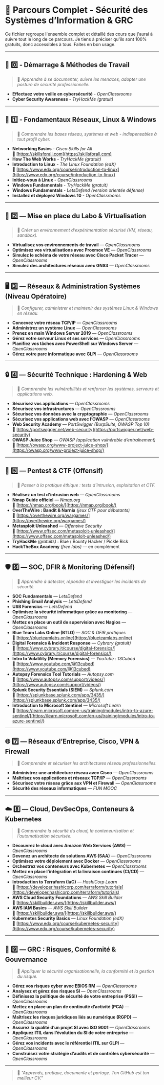 # 🧭 Parcours Complet - Sécurité des Systèmes d’Information & GRC 

Ce fichier regroupe l'ensemble complet et détaillé des cours que j'aurai à suivre tout le long de ce parcours. Je tiens à préciser qu'ils sont 100% gratuits, donc accessibles à tous.
Faites en bon usage.

---

## 🧩 **0️⃣ - Démarrage & Méthodes de Travail**

> 🎯 *Apprendre à se documenter, suivre les menaces, adopter une posture de sécurité professionnelle.*

- **Effectuez votre veille en cybersécurité** - *OpenClassrooms*  
- **Cyber Security Awareness** - *TryHackMe* *(gratuit)*  

---

## 🧠 **1️⃣ - Fondamentaux Réseaux, Linux & Windows**

> 🎯 *Comprendre les bases réseau, systèmes et web - indispensables à tout profil cyber.*

- **Networking Basics** - *Cisco Skills for All*  
  🔗 [https://skillsforall.com](https://skillsforall.com)
- **How The Web Works** - *TryHackMe* *(gratuit)*  
- **Introduction to Linux** - *The Linux Foundation (edX)*  
  🔗 [https://www.edx.org/course/introduction-to-linux](https://www.edx.org/course/introduction-to-linux)
- **Initiez-vous à Linux** - *OpenClassrooms*  
- **Windows Fundamentals** - *TryHackMe* *(gratuit)*  
- **Windows Fundamentals** - *LetsDefend* *(version orientée défense)*  
- **Installez et déployez Windows 10** - *OpenClassrooms*

---

## 🧱 **2️⃣ — Mise en place du Labo & Virtualisation**

> 🎯 *Créer un environnement d’expérimentation sécurisé (VM, réseau, sandbox).*

- **Virtualisez vos environnements de travail** — *OpenClassrooms*  
- **Optimisez vos virtualisations avec Proxmox VE** — *OpenClassrooms*  
- **Simulez le schéma de votre réseau avec Cisco Packet Tracer** — *OpenClassrooms*  
- **Simulez des architectures réseaux avec GNS3** — *OpenClassrooms*  

---

## 🖥️ **3️⃣ — Réseaux & Administration Systèmes (Niveau Opératoire)**

> 🎯 *Configurer, administrer et maintenir des systèmes Linux & Windows en réseau.*

- **Concevez votre réseau TCP/IP** — *OpenClassrooms*  
- **Administrez un système Linux** — *OpenClassrooms*  
- **Prenez en main Windows Server 2019** — *OpenClassrooms*  
- **Gérez votre serveur Linux et ses services** — *OpenClassrooms*  
- **Planifiez vos tâches avec PowerShell sur Windows Server** — *OpenClassrooms*  
- **Gérez votre parc informatique avec GLPI** — *OpenClassrooms*  

---

## 🔒 **4️⃣ — Sécurité Technique : Hardening & Web**

> 🎯 *Comprendre les vulnérabilités et renforcer les systèmes, serveurs et applications web.*

- **Sécurisez vos applications** — *OpenClassrooms*  
- **Sécurisez vos infrastructures** — *OpenClassrooms*  
- **Sécurisez vos données avec la cryptographie** — *OpenClassrooms*  
- **Sécurisez vos applications web avec l’OWASP** — *OpenClassrooms*  
- **Web Security Academy** — *PortSwigger (BurpSuite, OWASP Top 10)*  
  🔗 [https://portswigger.net/web-security](https://portswigger.net/web-security)  
- **OWASP Juice Shop** — *OWASP* *(application vulnérable d’entraînement)*  
  🔗 [https://owasp.org/www-project-juice-shop/](https://owasp.org/www-project-juice-shop/)

---

## 🧠 **5️⃣ — Pentest & CTF (Offensif)**

> 🎯 *Passer à la pratique éthique : tests d’intrusion, exploitation et CTF.*

- **Réalisez un test d’intrusion web** — *OpenClassrooms*  
- **Nmap Guide officiel** — *Nmap.org*  
  🔗 [https://nmap.org/book/](https://nmap.org/book/)
- **OverTheWire : Bandit & Narnia** *(jeux CTF pour débutants)*  
  🔗 [https://overthewire.org/wargames/](https://overthewire.org/wargames/)  
- **Metasploit Unleashed** — *Offensive Security*  
  🔗 [https://www.offsec.com/metasploit-unleashed/](https://www.offsec.com/metasploit-unleashed/)
- **TryHackMe** *(gratuits)* : Blue / Bounty Hacker / Pickle Rick  
- **HackTheBox Academy** *(free labs)* — en complément  

---

## 🛡️ **6️⃣ — SOC, DFIR & Monitoring (Défensif)**

> 🎯 *Apprendre à détecter, répondre et investiguer les incidents de sécurité.*

- **SOC Fundamentals** — *LetsDefend*  
- **Phishing Email Analysis** — *LetsDefend*  
- **USB Forensics** — *LetsDefend*  
- **Optimisez la sécurité informatique grâce au monitoring** — *OpenClassrooms*  
- **Mettez en place un outil de supervision avec Nagios** — *OpenClassrooms*  
- **Blue Team Labs Online (BTLO)** — *SOC & DFIR pratiques*  
  🔗 [https://blueteamlabs.online](https://blueteamlabs.online)
- **Digital Forensics & Incident Response** — *Cybrary (gratuit)*  
  🔗 [https://www.cybrary.it/course/digital-forensics/](https://www.cybrary.it/course/digital-forensics/)
- **Intro to Volatility (Memory Forensics)** — *YouTube : 13Cubed*  
  🔗 [https://www.youtube.com/@13cubed](https://www.youtube.com/@13cubed)
- **Autopsy Forensics Tool Tutorials** — *Autopsy.com*  
  🔗 [https://www.autopsy.com/support/videos/](https://www.autopsy.com/support/videos/)
- **Splunk Security Essentials (SIEM)** — *Splunk.com*  
  🔗 [https://splunkbase.splunk.com/app/3435/](https://splunkbase.splunk.com/app/3435/)
- **Introduction to Microsoft Sentinel** — *Microsoft Learn*  
  🔗 [https://learn.microsoft.com/en-us/training/modules/intro-to-azure-sentinel/](https://learn.microsoft.com/en-us/training/modules/intro-to-azure-sentinel/)

---

## 🌐 **7️⃣ — Réseaux d’Entreprise, Cisco, VPN & Firewall**

> 🎯 *Comprendre et sécuriser les architectures réseau professionnelles.*

- **Administrez une architecture réseau avec Cisco** — *OpenClassrooms*  
- **Maîtrisez vos applications et réseaux TCP/IP** — *OpenClassrooms*  
- **Sécurisez votre réseau grâce aux VPN et Firewall** — *OpenClassrooms*  
- **Sécurité des réseaux informatiques** — *FUN MOOC*  

---

## ☁️ **8️⃣ — Cloud, DevSecOps, Conteneurs & Kubernetes**

> 🎯 *Comprendre la sécurité du cloud, la conteneurisation et l’automatisation sécurisée.*

- **Découvrez le cloud avec Amazon Web Services (AWS)** — *OpenClassrooms*  
- **Devenez un architecte de solutions AWS (SAA)** — *OpenClassrooms*  
- **Optimisez votre déploiement avec Docker** — *OpenClassrooms*  
- **Orchestrez vos conteneurs avec Kubernetes** — *OpenClassrooms*  
- **Mettez en place l’intégration et la livraison continues (CI/CD)** — *OpenClassrooms*  
- **Introduction to Terraform (IaC)** — *HashiCorp Learn*  
  🔗 [https://developer.hashicorp.com/terraform/tutorials](https://developer.hashicorp.com/terraform/tutorials)
- **AWS Cloud Security Foundations** — *AWS Skill Builder*  
  🔗 [https://skillbuilder.aws/](https://skillbuilder.aws/)
- **AWS IAM Basics** — *AWS Skill Builder*  
  🔗 [https://skillbuilder.aws/](https://skillbuilder.aws/)
- **Kubernetes Security Basics** — *Linux Foundation (edX)*  
  🔗 [https://www.edx.org/course/kubernetes-security](https://www.edx.org/course/kubernetes-security)

---

## 🧾 **9️⃣ — GRC : Risques, Conformité & Gouvernance**

> 🎯 *Appliquer la sécurité organisationnelle, la conformité et la gestion du risque.*

- **Gérez vos risques cyber avec EBIOS RM** — *OpenClassrooms*  
- **Analysez et gérez des risques SI** — *OpenClassrooms*  
- **Définissez la politique de sécurité de votre entreprise (PSSI)** — *OpenClassrooms*  
- **Mettez en place un plan de continuité d’activité (PCA)** — *OpenClassrooms*  
- **Maîtrisez les risques juridiques liés au numérique (RGPD)** — *OpenClassrooms*  
- **Assurez la qualité d’un projet SI avec ISO 9001** — *OpenClassrooms*  
- **Appliquez ITIL dans l’évolution du SI de votre entreprise** — *OpenClassrooms*  
- **Gérez vos incidents avec le référentiel ITIL sur GLPI** — *OpenClassrooms*  
- **Construisez votre stratégie d’audits et de contrôles cybersécurité** — *OpenClassrooms*

---

> 💬 *"Apprends, pratique, documente et partage. Ton GitHub est ton meilleur CV."*
